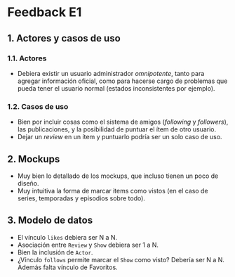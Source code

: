# Feedback E1

## 1. Actores y casos de uso

### 1.1. Actores
- Debiera existir un usuario administrador _omnipotente_, tanto para agregar información oficial, como para hacerse cargo de problemas que pueda tener el usuario normal (estados inconsistentes por ejemplo).

### 1.2. Casos de uso
- Bien por incluir cosas como el sistema de amigos (_following_ y _followers_), las publicaciones, y la posibilidad de puntuar el ítem de otro usuario.
- Dejar un _review_ en un ítem y puntuarlo podría ser un solo caso de uso.

## 2. Mockups
- Muy bien lo detallado de los mockups, que incluso tienen un poco de diseño.
- Muy intuitiva la forma de marcar items como vistos (en el caso de series, temporadas y episodios sobre todo).

## 3. Modelo de datos
- El vínculo `likes` debiera ser N a N.
- Asociación entre `Review` y `Show` debiera ser 1 a N.
- Bien la inclusión de `Actor`.
- ¿Vínculo `follows` permite marcar el `Show` como visto? Debería ser N a N. Además falta vínculo de Favoritos.